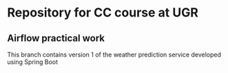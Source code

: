 # Repository for CC course at UGR

## Airflow practical work

This branch contains version 1 of the weather prediction service developed using Spring Boot